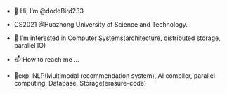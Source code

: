 - 👋 Hi, I’m @dodoBird233
- CS2021 @Huazhong University of Science and Technology.
- 👀 I’m interested in Computer Systems(architecture, distributed storage, parallel IO)
- 📫 How to reach me ...

- 🌱exp: NLP(Multimodal recommendation system), AI compiler, parallel computing, Database, Storage(erasure-code)
